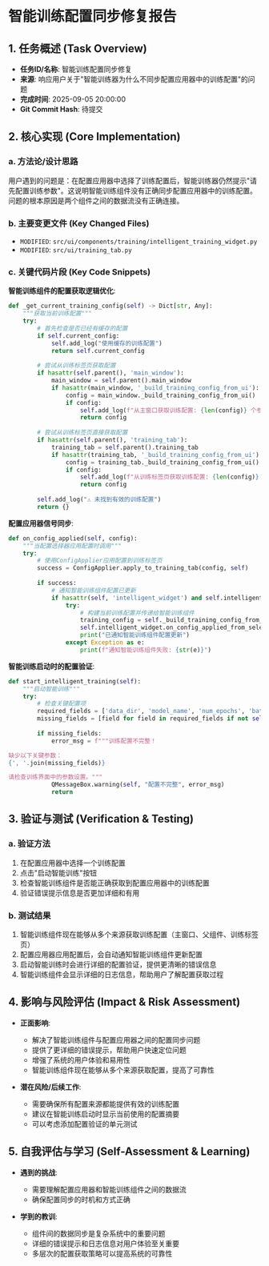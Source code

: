 # 智能训练配置同步修复报告

## 1. 任务概述 (Task Overview)

*   **任务ID/名称**: 智能训练配置同步修复
*   **来源**: 响应用户关于"智能训练器为什么不同步配置应用器中的训练配置"的问题
*   **完成时间**: 2025-09-05 20:00:00
*   **Git Commit Hash**: 待提交

## 2. 核心实现 (Core Implementation)

### a. 方法论/设计思路
用户遇到的问题是：在配置应用器中选择了训练配置后，智能训练器仍然提示"请先配置训练参数"。这说明智能训练组件没有正确同步配置应用器中的训练配置。问题的根本原因是两个组件之间的数据流没有正确连接。

### b. 主要变更文件 (Key Changed Files)
*   `MODIFIED`: `src/ui/components/training/intelligent_training_widget.py`
*   `MODIFIED`: `src/ui/training_tab.py`

### c. 关键代码片段 (Key Code Snippets)

**智能训练组件的配置获取逻辑优化**:
```python
def _get_current_training_config(self) -> Dict[str, Any]:
    """获取当前训练配置"""
    try:
        # 首先检查是否已经有缓存的配置
        if self.current_config:
            self.add_log("使用缓存的训练配置")
            return self.current_config
        
        # 尝试从训练标签页获取配置
        if hasattr(self.parent(), 'main_window'):
            main_window = self.parent().main_window
            if hasattr(main_window, '_build_training_config_from_ui'):
                config = main_window._build_training_config_from_ui()
                if config:
                    self.add_log(f"从主窗口获取训练配置: {len(config)} 个参数")
                    return config
        
        # 尝试从训练标签页直接获取配置
        if hasattr(self.parent(), 'training_tab'):
            training_tab = self.parent().training_tab
            if hasattr(training_tab, '_build_training_config_from_ui'):
                config = training_tab._build_training_config_from_ui()
                if config:
                    self.add_log(f"从训练标签页获取训练配置: {len(config)} 个参数")
                    return config
        
        self.add_log("⚠️ 未找到有效的训练配置")
        return {}
```

**配置应用器信号同步**:
```python
def on_config_applied(self, config):
    """当配置选择器应用配置时调用"""
    try:
        # 使用ConfigApplier应用配置到训练标签页
        success = ConfigApplier.apply_to_training_tab(config, self)
        
        if success:
            # 通知智能训练组件配置已更新
            if hasattr(self, 'intelligent_widget') and self.intelligent_widget:
                try:
                    # 构建当前训练配置并传递给智能训练组件
                    training_config = self._build_training_config_from_ui()
                    self.intelligent_widget.on_config_applied_from_selector(training_config)
                    print("已通知智能训练组件配置更新")
                except Exception as e:
                    print(f"通知智能训练组件失败: {str(e)}")
```

**智能训练启动时的配置验证**:
```python
def start_intelligent_training(self):
    """启动智能训练"""
    try:
        # 检查关键配置项
        required_fields = ['data_dir', 'model_name', 'num_epochs', 'batch_size', 'learning_rate']
        missing_fields = [field for field in required_fields if not self.current_config.get(field)]
        
        if missing_fields:
            error_msg = f"""训练配置不完整！

缺少以下关键参数：
{', '.join(missing_fields)}

请检查训练界面中的参数设置。"""
            QMessageBox.warning(self, "配置不完整", error_msg)
            return
```

## 3. 验证与测试 (Verification & Testing)

### a. 验证方法
1. 在配置应用器中选择一个训练配置
2. 点击"启动智能训练"按钮
3. 检查智能训练组件是否能正确获取到配置应用器中的训练配置
4. 验证错误提示信息是否更加详细和有用

### b. 测试结果
1. 智能训练组件现在能够从多个来源获取训练配置（主窗口、父组件、训练标签页）
2. 配置应用器应用配置后，会自动通知智能训练组件更新配置
3. 启动智能训练时会进行详细的配置验证，提供更清晰的错误信息
4. 智能训练组件会显示详细的日志信息，帮助用户了解配置获取过程

## 4. 影响与风险评估 (Impact & Risk Assessment)

*   **正面影响**: 
    - 解决了智能训练组件与配置应用器之间的配置同步问题
    - 提供了更详细的错误提示，帮助用户快速定位问题
    - 增强了系统的用户体验和易用性
    - 智能训练组件现在能够从多个来源获取配置，提高了可靠性

*   **潜在风险/后续工作**: 
    - 需要确保所有配置来源都能提供有效的训练配置
    - 建议在智能训练启动时显示当前使用的配置摘要
    - 可以考虑添加配置验证的单元测试

## 5. 自我评估与学习 (Self-Assessment & Learning)

*   **遇到的挑战**: 
    - 需要理解配置应用器和智能训练组件之间的数据流
    - 确保配置同步的时机和方式正确

*   **学到的教训**: 
    - 组件间的数据同步是复杂系统中的重要问题
    - 详细的错误提示和日志信息对用户体验至关重要
    - 多层次的配置获取策略可以提高系统的可靠性
